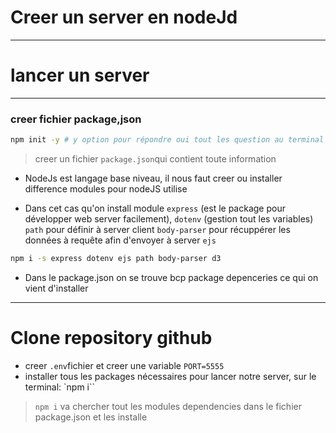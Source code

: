 # Creer un server en nodeJd
---

# lancer un server
---

### creer fichier package,json
```bash
npm init -y # y option pour répondre oui tout les question au terminal
```
> creer un fichier `package.json`qui contient toute information

- NodeJs est langage base niveau, il nous faut creer ou installer difference modules pour nodeJS utilise

- Dans cet cas qu'on install module `express` (est le package pour développer web server facilement), `dotenv` (gestion tout les variables)
`path` pour définir à server client
`body-parser` pour récuppérer les données à requête afin d'envoyer à server
`ejs`

```bash
npm i -s express dotenv ejs path body-parser d3
```
- Dans le package.json on se trouve bcp package depenceries ce qui on vient d'installer

---
# Clone repository github
- creer `.env`fichier et creer une variable `PORT=5555`
- installer tous les packages nécessaires pour lancer notre server, sur le terminal: `npm i``
> `npm i` va chercher tout les modules dependencies dans le fichier package.json et les installe